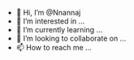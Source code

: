 - 👋 Hi, I’m @Nnannaj
- 👀 I’m interested in ...
- 🌱 I’m currently learning ...
- 💞️ I’m looking to collaborate on ...
- 📫 How to reach me ...

<!---
Nnannaj/Nnannaj is a ✨ special ✨ repository because its `README.md` (this file) appears on your GitHub profile.
You can click the Preview link to take a look at your changes.
--->
